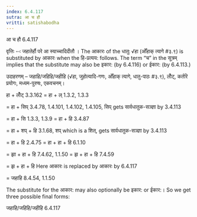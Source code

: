 ```yaml
---
index: 6.4.117
sutra: आ च हौ
vritti: satishabodha
---
```



 आ च हौ 6.4.117 

वृत्तिः --ः जहातेर्हौ परे आ स्‍याच्‍चादिदीतौ । The आकारः of the धातुः √हा (ओँहाक् त्यागे #३.९) is substituted by आकारः when the हि-प्रत्यय: follows. The term “च” in the सूत्रम् implies that the substitute may also be इकार: (by 6.4.116) or ईकार: (by 6.4.113.) 


उदाहरणम् – जहाहि/जहिहि/जहीहि (√हा, जुहोत्यादि-गणः, ओँहाक् त्यागे, धातु-पाठः #३.९), लोँट्, कर्तरि प्रयोगः, मध्यम-पुरुषः, एकवचनम्। 


हा + लोँट् 3.3.162 = हा + ल् 1.3.2, 1.3.3 

= हा + सिप् 3.4.78, 1.4.101, 1.4.102, 1.4.105, सिप् gets सार्वधातुक-सञ्ज्ञा by 3.4.113 

= हा + सि 1.3.3, 1.3.9 = हा + हि 3.4.87 

= हा + शप् + हि 3.1.68, शप् which is a शित्, gets सार्वधातुक-सञ्ज्ञा by 3.4.113 

= हा + हि 2.4.75 = हा + हा + हि 6.1.10 

= झा + हा + हि 7.4.62, 1.1.50 = झ + हा + हि 7.4.59 

= झ + हा + हि Here आकारः is replaced by आकारः by 6.4.117 

= जहाहि 8.4.54, 1.1.50 


The substitute for the आकार: may also optionally be इकार: or ईकार:। So we get three possible final forms: 

जहाहि/जहिहि/जहीहि 6.4.117 


